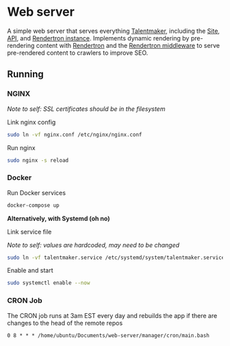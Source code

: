 # Web server

A simple web server that serves everything [Talentmaker](https://github.com/talentmaker), including the [Site](https://github.com/talentmaker/site), [API](https://github.com/talentmaker/api), and [Rendertron instance](https://github.com/talentmaker/web-server/tree/master/rendertron). Implements dynamic rendering by pre-rendering content with [Rendertron](https://github.com/GoogleChrome/rendertron) and the [Rendertron middleware](https://github.com/talentmaker/rendertronmiddleware) to serve pre-rendered content to crawlers to improve SEO.

## Running

### NGINX

_Note to self: SSL certificates should be in the filesystem_

Link nginx config

```sh
sudo ln -vf nginx.conf /etc/nginx/nginx.conf
```

Run nginx

```sh
sudo nginx -s reload
```

### Docker

Run Docker services

```sh
docker-compose up
```

**Alternatively, with Systemd (oh no)**

Link service file

_Note to self: values are hardcoded, may need to be changed_

```sh
sudo ln -vf talentmaker.service /etc/systemd/system/talentmaker.service
```

Enable and start

```sh
sudo systemctl enable --now
```

### CRON Job

The CRON job runs at 3am EST every day and rebuilds the app if there are changes to the head of the remote repos

```
0 8 * * * /home/ubuntu/Documents/web-server/manager/cron/main.bash
```

